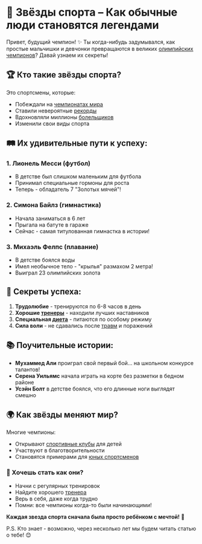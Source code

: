 # 🌟 Звёзды спорта – Как обычные люди становятся легендами

Привет, будущий чемпион! ✨ Ты когда-нибудь задумывался, как простые мальчишки и девчонки превращаются в великих [олимпийских чемпионов](олимпийские_игры.md)? Давай узнаем их секреты!

## 🏆 Кто такие звёзды спорта?

Это спортсмены, которые:
- Побеждали на [чемпионатах мира](чемпионат_мира.md)
- Ставили невероятные [рекорды](рекорды.md)
- Вдохновляли миллионы [болельщиков](зрители_и_фанаты.md)
- Изменили свои виды спорта

## 🛤️ Их удивительные пути к успеху:

### 1. Лионель Месси (футбол)
- В детстве был слишком маленьким для футбола
- Принимал специальные гормоны для роста
- Теперь - обладатель 7 "Золотых мячей"!

### 2. Симона Байлз (гимнастика)
- Начала заниматься в 6 лет
- Прыгала на батуте в гараже
- Сейчас - самая титулованная гимнастка в истории!

### 3. Михаэль Фелпс (плавание)
- В детстве боялся воды
- Имел необычное тело - "крылья" размахом 2 метра!
- Выиграл 23 олимпийских золота

## 💪 Секреты успеха:

1. **Трудолюбие** - тренируются по 6-8 часов в день
2. **Хорошие [тренеры](тренер.md)** - находили лучших наставников
3. **Специальная [диета](спортивная_диета.md)** - питаются по особому режиму
4. **Сила воли** - не сдавались после [травм](травмы_в_спорте.md) и поражений

## 📚 Поучительные истории:

- **Мухаммед Али** проиграл свой первый бой... на школьном конкурсе талантов!
- **Серена Уильямс** начала играть на корте без разметки в бедном районе
- **Усэйн Болт** в детстве боялся, что его длинные ноги выглядят смешно

## 🌍 Как звёзды меняют мир?

Многие чемпионы:
- Открывают [спортивные клубы](спортивные_клубы.md) для детей
- Участвуют в благотворительности
- Становятся примерами для [юных спортсменов](детский_спорт.md)

### 🎯 Хочешь стать как они?
- Начни с регулярных тренировок
- Найдите хорошего [тренера](тренер.md)
- Верь в себя, даже когда трудно
- Помни: все чемпионы когда-то были начинающими!

**Каждая звезда спорта сначала была просто ребёнком с мечтой!** 💫

P.S. Кто знает - возможно, через несколько лет мы будем читать статью о тебе! 😊